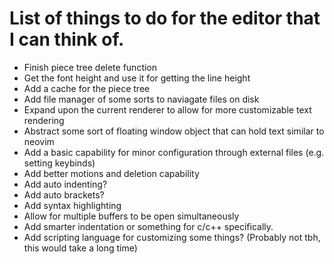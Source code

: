 # List of things to do for the editor that I can think of.

- Finish piece tree delete function
- Get the font height and use it for getting the line height
- Add a cache for the piece tree
- Add file manager of some sorts to naviagate files on disk
- Expand upon the current renderer to allow for more customizable text rendering
- Abstract some sort of floating window object that can hold text similar to neovim
- Add a basic capability for minor configuration through external files (e.g. setting keybinds)
- Add better motions and deletion capability
- Add auto indenting?
- Add auto brackets?
- Add syntax highlighting
- Allow for multiple buffers to be open simultaneously
- Add smarter indentation or something for c/c++ specifically.
- Add scripting language for customizing some things? (Probably not tbh, this would take a long time)
